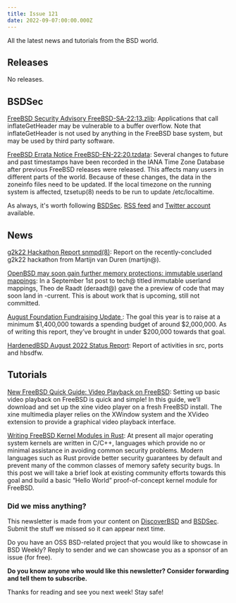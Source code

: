 ```yaml
---
title: Issue 121
date: 2022-09-07:00:00.000Z
---
```

All the latest news and tutorials from the BSD world.
<!-- more -->
## Releases

No releases.

## BSDSec

[FreeBSD Security Advisory FreeBSD-SA-22:13.zlib](https://bsdsec.net/articles/freebsd-security-advisory-freebsd-sa-22-13-zlib?utm_source=bsdweekly): Applications that call inflateGetHeader may be vulnerable to a buffer overflow. Note that inflateGetHeader is not used by anything in the FreeBSD base system, but may be used by third party software.

[FreeBSD Errata Notice FreeBSD-EN-22:20.tzdata](https://bsdsec.net/articles/freebsd-errata-notice-freebsd-en-22-20-tzdata?utm_source=bsdweekly): Several changes to future and past timestamps have been recorded in the IANA Time Zone Database after previous FreeBSD releases were released. This affects many users in different parts of the world. Because of these changes, the data in the zoneinfo files need to be updated. If the local timezone on the running system is affected, tzsetup(8) needs to be run to update /etc/localtime.

As always, it's worth following [BSDSec](https://bsdsec.net). [RSS feed](https://bsdsec.net/articles.atom) and [Twitter account](https://twitter.com/bsdsec) available.
## News

[g2k22 Hackathon Report snmpd(8)](https://www.undeadly.org/cgi?action=article;sid=20220906064723&utm_source=bsdweekly): Report on the recently-concluded g2k22 hackathon from Martijn van Duren (martijn@).

[OpenBSD may soon gain further memory protections: immutable userland mappings](https://www.undeadly.org/cgi?action=article;sid=20220902100648&utm_source=bsdweekly): In a September 1st post to tech@ titled immutable userland mappings, Theo de Raadt (deraadt@) gave the a preview of code that may soon land in -current. This is about work that is upcoming, still not committed.

[August Foundation Fundraising Update ](https://freebsdfoundation.org/blog/august-foundation-fundraising-update/?utm_source=bsdweekly): The goal this year is to raise at a minimum $1,400,000 towards a spending budget of around $2,000,000. As of writing this report, they’ve brought in under $200,000 towards that goal.

[HardenedBSD August 2022 Status Report](https://hardenedbsd.org/article/shawn-webb/2022-08-31/hardenedbsd-august-2022-status-report?utm_source=bsdweekly): Report of activities in src, ports and hbsdfw.
## Tutorials

[New FreeBSD Quick Guide: Video Playback on FreeBSD](https://freebsdfoundation.org/blog/new-freebsd-quick-guide-video-playback-on-freebsd-quick-guide/?utm_source=bsdweekly): Setting up basic video playback on FreeBSD is quick and simple! In this guide, we’ll download and set up the xine video player on a fresh FreeBSD install. The xine multimedia player relies on the XWindow system and the XVideo extension to provide a graphical video playback interface.

[ Writing FreeBSD Kernel Modules in Rust](https://research.nccgroup.com/2022/08/31/writing-freebsd-kernel-modules-in-rust/?utm_source=bsdweekly): At present all major operating system kernels are written in C/C++, languages which provide no or minimal assistance in avoiding common security problems. Modern languages such as Rust provide better security guarantees by default and prevent many of the common classes of memory safety security bugs. In this post we will take a brief look at existing community efforts towards this goal and build a basic “Hello World” proof-of-concept kernel module for FreeBSD.

### Did we miss anything?

This newsletter is made from your content on [DiscoverBSD](https://discoverbsd.com) and [BSDSec](https://bsdsec.net). Submit the stuff we missed so it can appear next time.

Do you have an OSS BSD-related project that you would like to showcase in BSD Weekly? Reply to sender and we can showcase you as a sponsor of an issue (for free).

**Do you know anyone who would like this newsletter? Consider forwarding and tell them to subscribe.**

Thanks for reading and see you next week! Stay safe!
